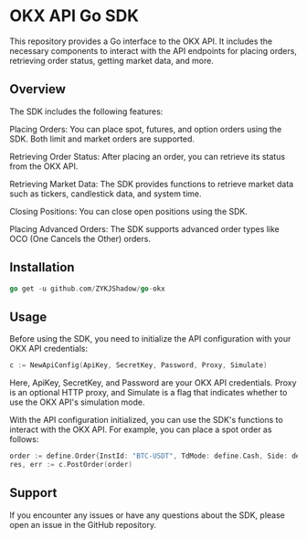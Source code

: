 # OKX API Go SDK
This repository provides a Go interface to the OKX API. It includes the necessary components to interact with the API endpoints for placing orders, retrieving order status, getting market data, and more.
## Overview
The SDK includes the following features:

Placing Orders: You can place spot, futures, and option orders using the SDK. Both limit and market orders are supported.

Retrieving Order Status: After placing an order, you can retrieve its status from the OKX API.

Retrieving Market Data: The SDK provides functions to retrieve market data such as tickers, candlestick data, and system time.

Closing Positions: You can close open positions using the SDK.

Placing Advanced Orders: The SDK supports advanced order types like OCO (One Cancels the Other) orders.

## Installation
```go
go get -u github.com/ZYKJShadow/go-okx
```
## Usage
Before using the SDK, you need to initialize the API configuration with your OKX API credentials:
```go
c := NewApiConfig(ApiKey, SecretKey, Password, Proxy, Simulate)
```
Here, ApiKey, SecretKey, and Password are your OKX API credentials. Proxy is an optional HTTP proxy, and Simulate is a flag that indicates whether to use the OKX API's simulation mode.

With the API configuration initialized, you can use the SDK's functions to interact with the OKX API. For example, you can place a spot order as follows:
```go
order := define.Order{InstId: "BTC-USDT", TdMode: define.Cash, Side: define.Buy, OrdType: define.Market, Sz: "100", TgtCcy: define.QuoteCcy}
res, err := c.PostOrder(order)
```
## Support
If you encounter any issues or have any questions about the SDK, please open an issue in the GitHub repository.
